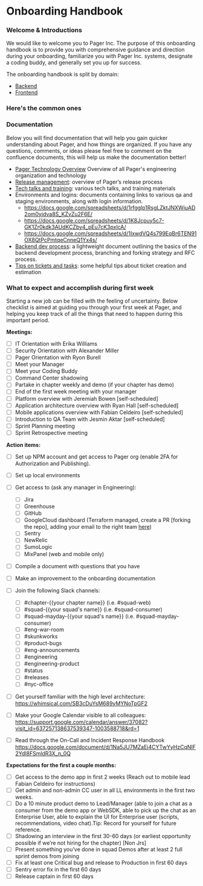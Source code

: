 # Onboarding Handbook

### Welcome & Introductions

We would like to welcome you to Pager Inc. The purpose of this onboarding handbook is to provide you with comprehensive guidance and direction during your onboarding, familiarize you with Pager Inc. systems, designate a coding buddy, and generally set you up for success.

The onboarding handbook is split by domain:
 - [Backend](backend/README.md)
 - [Frontend](frontend/README.md)

### Here's the common ones

 ### Documentation
Below you will find documentation that will help you gain quicker understanding about Pager, and how things are organized. If you have any questions, comments, or ideas please feel free to comment on the confluence documents, this will help us make the documentation better!

- [Pager Technology Overview](https://docs.google.com/presentation/d/1cPI4CoKAFByFV_KG2-F-eg1F6ZytK9iSaeSYDPL4Y6w) Overview of all Pager's engineering organization and technology
- [Release management](https://pagerinc.atlassian.net/wiki/spaces/EN/pages/227180588/Release+Management): overview of Pager’s release process
- [Tech talks and training](https://pagerinc.atlassian.net/wiki/spaces/EN/pages/161579009/Tech+Talks+and+Trainings): various tech talks, and training materials
- Environments and logins: documents containing links to various qa and staging environments, along with login information.
  - https://docs.google.com/spreadsheets/d/1rfgglp1RsgLZktJNXWiuAD2om0yjdva8S_KZvZu2F6E/
  - https://docs.google.com/spreadsheets/d/1K8Jcpuy5c7-GK1Zr0kdk3AUdKCZby4_pEu7cK3pxlcA/
  - https://docs.google.com/spreadsheets/d/1IxwdVQ4s799EqBr6TEN91OX8QtPcPmtqeCnneQ1Yx4s/
- [Backend dev process](https://pagerinc.atlassian.net/wiki/spaces/EN/pages/101515522/Backend+Development+process): a lightweight document outlining the basics of the backend development process, branching and forking strategy and RFC process.
- [Tips on tickets and tasks](https://pagerinc.atlassian.net/wiki/spaces/EN/pages/154435585/Ticket+Creation+Process): some helpful tips about ticket creation and estimation

### What to expect and accomplish during first week

Starting a new job can be filled with the feeling of uncertainty. Below checklist is aimed at guiding you through your first week at Pager, and helping you keep track of all the things that need to happen during this important period.

**Meetings:**
- [ ] IT Orientation with Erika Williams
- [ ] Security Orientation with Alexander Miller
- [ ] Pager Orientation with Ryon Burell
- [ ] Meet your Manager
- [ ] Meet your Coding Buddy
- [ ] Command Center shadowing
- [ ] Partake in chapter weekly and demo (if your chapter has demo)
- [ ] End of the first week meeting with your manager
- [ ] Platform overview with Jeremiah Bowen [self-scheduled]
- [ ] Application architecture overview with Ryan Hall [self-scheduled]
- [ ] Mobile applications overview with Fabian Celdeiro [self-scheduled]
- [ ] Introduction to QA Team with Jesmin Aktar [self-scheduled]
- [ ] Sprint Planning meeting
- [ ] Sprint Retrospective meeting

**Action items:**
- [ ] Set up NPM account and get access to Pager org (enable 2FA for Authorization and Publishing).
- [ ] Set up local environments
- [ ] Get access to (ask any manager in Engineering):
    - [ ] Jira
    - [ ] Greenhouse
    - [ ] GitHub
    - [ ] GoogleCloud dashboard (Terraform managed, create a PR [forking the repo], adding your email to the right team [here](https://github.com/pagerinc/infra/blob/d6da5570959a23a27fec32d22a17bd8387a8c67d/modules/teams/main.tf))
    - [ ] Sentry
    - [ ] NewRelic
    - [ ] SumoLogic
    - [ ] MixPanel (web and mobile only)
- [ ] Compile a document with questions that you have
- [ ] Make an improvement to the onboarding documentation
- [ ] Join the following Slack channels:
    - [ ] #chapter-{{your chapter name}} (i.e. #squad-web)
    - [ ] #squad-{{your squad's name}} (i.e. #squad-consumer)
    - [ ] #squad-mayday-{{your squad's name}} (i.e. #squad-mayday-consumer)
    - [ ] #eng-war-room
    - [ ] #skunkworks
    - [ ] #product-bugs
    - [ ] #eng-announcements
    - [ ] #engineering
    - [ ] #engineering-product
    - [ ] #status
    - [ ] #releases
    - [ ] #nyc-office
- [ ] Get yourself familiar with the high level architecture: https://whimsical.com/SB3cDuYsM689yMYNoTpGF2
- [ ] Make your Google Calendar visible to all colleagues: https://support.google.com/calendar/answer/37082?visit_id=637257138637539347-1003588718&rd=1
- [ ] Read through the On-Call and Incident Response Handbook https://docs.google.com/document/d/1Na5JU7MZaEj4CYTwYyHzCqNlF2Ydl8FSmldR3X_n_0Q 



**Expectations for the first a couple months:**

- [ ] Get access to the demo app in first 2 weeks (Reach out to mobile lead Fabian Celdeiro for instructions)
- [ ] Get admin and non-admin CC user in all LL environments in the first two weeks.
- [ ] Do a 10 minute product demo to Lead/Manager (able to join a chat as a consumer from the demo app or WebSDK, able to pick up the chat as an Enterprise User, able to explain the UI for Enterprise user (scripts, recommendations, video chat).Tip: Record for yourself for future reference.
- [ ] Shadowing an interview in the first 30-60 days (or earliest opportunity possible if we’re not hiring for the chapter) [Non Jrs]
- [ ] Present something you’ve done in squad Demos after at least 2 full sprint demos from joining
- [ ] Fix at least one Critical bug and release to Production in first 60 days
- [ ] Sentry error fix in the first 60 days
- [ ] Release captain in first 60 days

